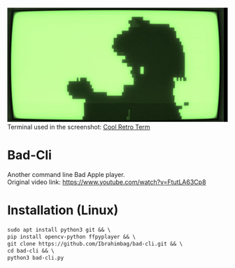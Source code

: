 ![Screenshot](screenshot.png)
Terminal used in the screenshot: [Cool Retro Term](https://github.com/Swordfish90/cool-retro-term)
# Bad-Cli
Another command line Bad Apple player. \
Original video link: https://www.youtube.com/watch?v=FtutLA63Cp8
# Installation (Linux)
```console
sudo apt install python3 git && \
pip install opencv-python ffpyplayer && \
git clone https://github.com/Ibrahimbag/bad-cli.git && \
cd bad-cli && \
python3 bad-cli.py
```
